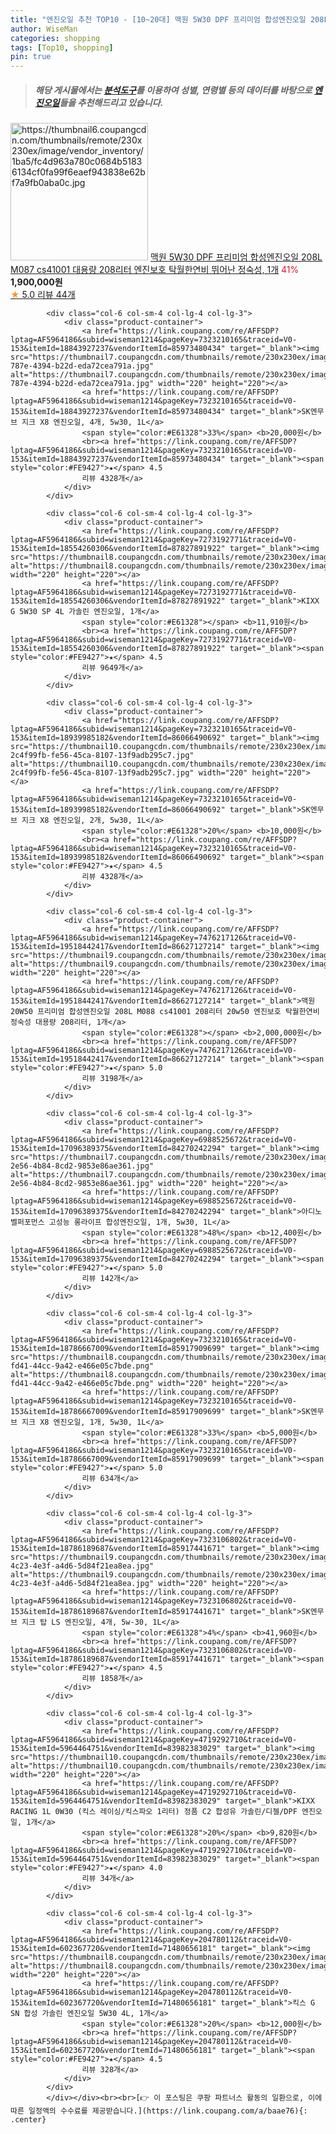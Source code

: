 ```yaml
---
title: "엔진오일 추천 TOP10 - [10~20대] 맥원 5W30 DPF 프리미엄 합성엔진오일 208L M087 cs41001 대용량 208리터 엔진보호 탁월한연비 뛰어난 정숙"
author: WiseMan
categories: shopping
tags: [Top10, shopping]
pin: true
---
```


> ##### 해당 게시물에서는 [**분석도구**](https://itemscout.io/)를 이용하여 **성별**, **연령별** 등의 데이터를 바탕으로 [**엔진오일**](https://link.coupang.com/a/baae76)들을 추천해드리고 있습니다.
<div class="container"><div class="row">
            <div class="col-6 col-sm-4 col-lg-4 col-lg-3">
                <div class="product-container">
                    <a href="https://link.coupang.com/re/AFFSDP?lptag=AF5964186&subid=wiseman1214&pageKey=7476223557&traceid=V0-153&itemId=19518479467&vendorItemId=86627278900" target="_blank"><img src="https://thumbnail6.coupangcdn.com/thumbnails/remote/230x230ex/image/vendor_inventory/1ba5/fc4d963a780c0684b51836134cf0fa99f6eaef943838e62bf7a9fb0aba0c.jpg" alt="https://thumbnail6.coupangcdn.com/thumbnails/remote/230x230ex/image/vendor_inventory/1ba5/fc4d963a780c0684b51836134cf0fa99f6eaef943838e62bf7a9fb0aba0c.jpg" width="220" height="220"></a>
                    <a href="https://link.coupang.com/re/AFFSDP?lptag=AF5964186&subid=wiseman1214&pageKey=7476223557&traceid=V0-153&itemId=19518479467&vendorItemId=86627278900" target="_blank">맥원 5W30 DPF 프리미엄 합성엔진오일 208L M087 cs41001 대용량 208리터 엔진보호 탁월한연비 뛰어난 정숙성, 1개</a>
                    <span style="color:#E61328">41%</span> <b>1,900,000원</b>
                    <br><a href="https://link.coupang.com/re/AFFSDP?lptag=AF5964186&subid=wiseman1214&pageKey=7476223557&traceid=V0-153&itemId=19518479467&vendorItemId=86627278900" target="_blank"><span style="color:#FE9427">★</span> 5.0
                    리뷰 44개</a>
                </div>
            </div>
            
            <div class="col-6 col-sm-4 col-lg-4 col-lg-3">
                <div class="product-container">
                    <a href="https://link.coupang.com/re/AFFSDP?lptag=AF5964186&subid=wiseman1214&pageKey=7323210165&traceid=V0-153&itemId=18843927237&vendorItemId=85973480434" target="_blank"><img src="https://thumbnail7.coupangcdn.com/thumbnails/remote/230x230ex/image/retail/images/2023/05/15/18/0/373124b8-787e-4394-b22d-eda72cea791a.jpg" alt="https://thumbnail7.coupangcdn.com/thumbnails/remote/230x230ex/image/retail/images/2023/05/15/18/0/373124b8-787e-4394-b22d-eda72cea791a.jpg" width="220" height="220"></a>
                    <a href="https://link.coupang.com/re/AFFSDP?lptag=AF5964186&subid=wiseman1214&pageKey=7323210165&traceid=V0-153&itemId=18843927237&vendorItemId=85973480434" target="_blank">SK엔무브 지크 X8 엔진오일, 4개, 5w30, 1L</a>
                    <span style="color:#E61328">33%</span> <b>20,000원</b>
                    <br><a href="https://link.coupang.com/re/AFFSDP?lptag=AF5964186&subid=wiseman1214&pageKey=7323210165&traceid=V0-153&itemId=18843927237&vendorItemId=85973480434" target="_blank"><span style="color:#FE9427">★</span> 4.5
                    리뷰 4328개</a>
                </div>
            </div>
            
            <div class="col-6 col-sm-4 col-lg-4 col-lg-3">
                <div class="product-container">
                    <a href="https://link.coupang.com/re/AFFSDP?lptag=AF5964186&subid=wiseman1214&pageKey=7273192771&traceid=V0-153&itemId=18554260306&vendorItemId=87827891922" target="_blank"><img src="https://thumbnail8.coupangcdn.com/thumbnails/remote/230x230ex/image/vendor_inventory/f67a/10675b43a5e12716cec2604b21a62f82bd0c6d812156e0e35713d082fd7f.png" alt="https://thumbnail8.coupangcdn.com/thumbnails/remote/230x230ex/image/vendor_inventory/f67a/10675b43a5e12716cec2604b21a62f82bd0c6d812156e0e35713d082fd7f.png" width="220" height="220"></a>
                    <a href="https://link.coupang.com/re/AFFSDP?lptag=AF5964186&subid=wiseman1214&pageKey=7273192771&traceid=V0-153&itemId=18554260306&vendorItemId=87827891922" target="_blank">KIXX G 5W30 SP 4L 가솔린 엔진오일, 1개</a>
                    <span style="color:#E61328"></span> <b>11,910원</b>
                    <br><a href="https://link.coupang.com/re/AFFSDP?lptag=AF5964186&subid=wiseman1214&pageKey=7273192771&traceid=V0-153&itemId=18554260306&vendorItemId=87827891922" target="_blank"><span style="color:#FE9427">★</span> 4.5
                    리뷰 9649개</a>
                </div>
            </div>
            
            <div class="col-6 col-sm-4 col-lg-4 col-lg-3">
                <div class="product-container">
                    <a href="https://link.coupang.com/re/AFFSDP?lptag=AF5964186&subid=wiseman1214&pageKey=7323210165&traceid=V0-153&itemId=18939985182&vendorItemId=86066490692" target="_blank"><img src="https://thumbnail10.coupangcdn.com/thumbnails/remote/230x230ex/image/retail/images/1595801566297939-2c4f99fb-fe56-45ca-8107-13f9adb295c7.jpg" alt="https://thumbnail10.coupangcdn.com/thumbnails/remote/230x230ex/image/retail/images/1595801566297939-2c4f99fb-fe56-45ca-8107-13f9adb295c7.jpg" width="220" height="220"></a>
                    <a href="https://link.coupang.com/re/AFFSDP?lptag=AF5964186&subid=wiseman1214&pageKey=7323210165&traceid=V0-153&itemId=18939985182&vendorItemId=86066490692" target="_blank">SK엔무브 지크 X8 엔진오일, 2개, 5w30, 1L</a>
                    <span style="color:#E61328">20%</span> <b>10,000원</b>
                    <br><a href="https://link.coupang.com/re/AFFSDP?lptag=AF5964186&subid=wiseman1214&pageKey=7323210165&traceid=V0-153&itemId=18939985182&vendorItemId=86066490692" target="_blank"><span style="color:#FE9427">★</span> 4.5
                    리뷰 4328개</a>
                </div>
            </div>
            
            <div class="col-6 col-sm-4 col-lg-4 col-lg-3">
                <div class="product-container">
                    <a href="https://link.coupang.com/re/AFFSDP?lptag=AF5964186&subid=wiseman1214&pageKey=7476217126&traceid=V0-153&itemId=19518442417&vendorItemId=86627127214" target="_blank"><img src="https://thumbnail9.coupangcdn.com/thumbnails/remote/230x230ex/image/vendor_inventory/b2f5/f86d04079bd666c454d1cef97dac2d27be44c10fb54480bdd7b92bddaccc.jpg" alt="https://thumbnail9.coupangcdn.com/thumbnails/remote/230x230ex/image/vendor_inventory/b2f5/f86d04079bd666c454d1cef97dac2d27be44c10fb54480bdd7b92bddaccc.jpg" width="220" height="220"></a>
                    <a href="https://link.coupang.com/re/AFFSDP?lptag=AF5964186&subid=wiseman1214&pageKey=7476217126&traceid=V0-153&itemId=19518442417&vendorItemId=86627127214" target="_blank">﻿맥원 20W50 프리미엄 합성엔진오일 208L M088 cs41001 208리터 20w50 엔진보호 탁월한연비 정숙성 대용량 208리터, 1개</a>
                    <span style="color:#E61328"></span> <b>2,000,000원</b>
                    <br><a href="https://link.coupang.com/re/AFFSDP?lptag=AF5964186&subid=wiseman1214&pageKey=7476217126&traceid=V0-153&itemId=19518442417&vendorItemId=86627127214" target="_blank"><span style="color:#FE9427">★</span> 5.0
                    리뷰 3198개</a>
                </div>
            </div>
            
            <div class="col-6 col-sm-4 col-lg-4 col-lg-3">
                <div class="product-container">
                    <a href="https://link.coupang.com/re/AFFSDP?lptag=AF5964186&subid=wiseman1214&pageKey=6988525672&traceid=V0-153&itemId=17096389375&vendorItemId=84270242294" target="_blank"><img src="https://thumbnail7.coupangcdn.com/thumbnails/remote/230x230ex/image/retail/images/2022/12/12/15/9/1fe78be2-2e56-4b84-8cd2-9853e86ae361.jpg" alt="https://thumbnail7.coupangcdn.com/thumbnails/remote/230x230ex/image/retail/images/2022/12/12/15/9/1fe78be2-2e56-4b84-8cd2-9853e86ae361.jpg" width="220" height="220"></a>
                    <a href="https://link.coupang.com/re/AFFSDP?lptag=AF5964186&subid=wiseman1214&pageKey=6988525672&traceid=V0-153&itemId=17096389375&vendorItemId=84270242294" target="_blank">아디노 벨퍼포먼스 고성능 롱라이프 합성엔진오일, 1개, 5w30, 1L</a>
                    <span style="color:#E61328">48%</span> <b>12,400원</b>
                    <br><a href="https://link.coupang.com/re/AFFSDP?lptag=AF5964186&subid=wiseman1214&pageKey=6988525672&traceid=V0-153&itemId=17096389375&vendorItemId=84270242294" target="_blank"><span style="color:#FE9427">★</span> 5.0
                    리뷰 142개</a>
                </div>
            </div>
            
            <div class="col-6 col-sm-4 col-lg-4 col-lg-3">
                <div class="product-container">
                    <a href="https://link.coupang.com/re/AFFSDP?lptag=AF5964186&subid=wiseman1214&pageKey=7323210165&traceid=V0-153&itemId=18786667009&vendorItemId=85917909699" target="_blank"><img src="https://thumbnail8.coupangcdn.com/thumbnails/remote/230x230ex/image/retail/images/2023/05/09/17/6/02480e06-fd41-44cc-9a42-e466e05c7bde.png" alt="https://thumbnail8.coupangcdn.com/thumbnails/remote/230x230ex/image/retail/images/2023/05/09/17/6/02480e06-fd41-44cc-9a42-e466e05c7bde.png" width="220" height="220"></a>
                    <a href="https://link.coupang.com/re/AFFSDP?lptag=AF5964186&subid=wiseman1214&pageKey=7323210165&traceid=V0-153&itemId=18786667009&vendorItemId=85917909699" target="_blank">SK엔무브 지크 X8 엔진오일, 1개, 5w30, 1L</a>
                    <span style="color:#E61328">33%</span> <b>5,000원</b>
                    <br><a href="https://link.coupang.com/re/AFFSDP?lptag=AF5964186&subid=wiseman1214&pageKey=7323210165&traceid=V0-153&itemId=18786667009&vendorItemId=85917909699" target="_blank"><span style="color:#FE9427">★</span> 5.0
                    리뷰 634개</a>
                </div>
            </div>
            
            <div class="col-6 col-sm-4 col-lg-4 col-lg-3">
                <div class="product-container">
                    <a href="https://link.coupang.com/re/AFFSDP?lptag=AF5964186&subid=wiseman1214&pageKey=7323106802&traceid=V0-153&itemId=18786189687&vendorItemId=85917441671" target="_blank"><img src="https://thumbnail9.coupangcdn.com/thumbnails/remote/230x230ex/image/retail/images/2023/05/09/17/1/e3c4bf7c-4c23-4e3f-a4d6-5d84f21ea8ea.jpg" alt="https://thumbnail9.coupangcdn.com/thumbnails/remote/230x230ex/image/retail/images/2023/05/09/17/1/e3c4bf7c-4c23-4e3f-a4d6-5d84f21ea8ea.jpg" width="220" height="220"></a>
                    <a href="https://link.coupang.com/re/AFFSDP?lptag=AF5964186&subid=wiseman1214&pageKey=7323106802&traceid=V0-153&itemId=18786189687&vendorItemId=85917441671" target="_blank">SK엔무브 지크 탑 LS 엔진오일, 4개, 5w-30, 1L</a>
                    <span style="color:#E61328">4%</span> <b>41,960원</b>
                    <br><a href="https://link.coupang.com/re/AFFSDP?lptag=AF5964186&subid=wiseman1214&pageKey=7323106802&traceid=V0-153&itemId=18786189687&vendorItemId=85917441671" target="_blank"><span style="color:#FE9427">★</span> 4.5
                    리뷰 1858개</a>
                </div>
            </div>
            
            <div class="col-6 col-sm-4 col-lg-4 col-lg-3">
                <div class="product-container">
                    <a href="https://link.coupang.com/re/AFFSDP?lptag=AF5964186&subid=wiseman1214&pageKey=4719292710&traceid=V0-153&itemId=5964464751&vendorItemId=83982383029" target="_blank"><img src="https://thumbnail10.coupangcdn.com/thumbnails/remote/230x230ex/image/vendor_inventory/453d/1e41fab5fd50a200117e4b53c25fb9e46b9a2bec3db305ee2248796d8cd2.jpg" alt="https://thumbnail10.coupangcdn.com/thumbnails/remote/230x230ex/image/vendor_inventory/453d/1e41fab5fd50a200117e4b53c25fb9e46b9a2bec3db305ee2248796d8cd2.jpg" width="220" height="220"></a>
                    <a href="https://link.coupang.com/re/AFFSDP?lptag=AF5964186&subid=wiseman1214&pageKey=4719292710&traceid=V0-153&itemId=5964464751&vendorItemId=83982383029" target="_blank">KIXX RACING 1L 0W30 (킥스 레이싱/킥스파오 1리터) 정품 C2 합성유 가솔린/디젤/DPF 엔진오일, 1개</a>
                    <span style="color:#E61328">20%</span> <b>9,820원</b>
                    <br><a href="https://link.coupang.com/re/AFFSDP?lptag=AF5964186&subid=wiseman1214&pageKey=4719292710&traceid=V0-153&itemId=5964464751&vendorItemId=83982383029" target="_blank"><span style="color:#FE9427">★</span> 4.0
                    리뷰 34개</a>
                </div>
            </div>
            
            <div class="col-6 col-sm-4 col-lg-4 col-lg-3">
                <div class="product-container">
                    <a href="https://link.coupang.com/re/AFFSDP?lptag=AF5964186&subid=wiseman1214&pageKey=204780112&traceid=V0-153&itemId=602367720&vendorItemId=71480656181" target="_blank"><img src="https://thumbnail8.coupangcdn.com/thumbnails/remote/230x230ex/image/vendor_inventory/f67a/10675b43a5e12716cec2604b21a62f82bd0c6d812156e0e35713d082fd7f.png" alt="https://thumbnail8.coupangcdn.com/thumbnails/remote/230x230ex/image/vendor_inventory/f67a/10675b43a5e12716cec2604b21a62f82bd0c6d812156e0e35713d082fd7f.png" width="220" height="220"></a>
                    <a href="https://link.coupang.com/re/AFFSDP?lptag=AF5964186&subid=wiseman1214&pageKey=204780112&traceid=V0-153&itemId=602367720&vendorItemId=71480656181" target="_blank">킥스 G SN 합성 가솔린 엔진오일 5W30 4L, 1개</a>
                    <span style="color:#E61328">20%</span> <b>12,000원</b>
                    <br><a href="https://link.coupang.com/re/AFFSDP?lptag=AF5964186&subid=wiseman1214&pageKey=204780112&traceid=V0-153&itemId=602367720&vendorItemId=71480656181" target="_blank"><span style="color:#FE9427">★</span> 4.5
                    리뷰 328개</a>
                </div>
            </div>
            </div></div><br><br>[👉 이 포스팅은 쿠팡 파트너스 활동의 일환으로, 이에 따른 일정액의 수수료를 제공받습니다.](https://link.coupang.com/a/baae76){: .center}